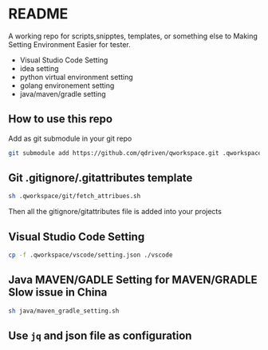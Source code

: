 # README

A working repo for scripts,snipptes, templates, or something else to Making Setting Environment Easier for tester.

- Visual Studio Code Setting
- idea setting
- python virtual environment setting
- golang environement setting 
- java/maven/gradle setting

## How to use this repo

Add as git submodule in your git repo 

```sh
git submodule add https://github.com/qdriven/qworkspace.git .qworkspace
```


## Git .gitignore/.gitattributes template

```sh
sh .qworkspace/git/fetch_attribues.sh
```

Then all the gitignore/gitattributes file is added into your projects


## Visual Studio Code Setting

```sh
cp -f .qworkspace/vscode/setting.json ./vscode
```

## Java MAVEN/GADLE Setting for MAVEN/GRADLE Slow issue in China

```sh
sh java/maven_gradle_setting.sh
```


## Use ```jq``` and json file as configuration




